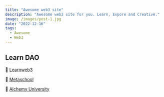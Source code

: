 ```yaml
---
title: "Awesome web3 site"
description: "Awesome web3 site for you. Learn, Expore and Creative."
image: /images/post-1.jpg
date: "2022-12-16"
tags:
  - Awesome
  - Web3
---
```


## Learn DAO

👊 [Learnweb3](https://learnweb3.io/)

👊 [Metaschool](https://metaschool.so/)

👊 [Alchemy University](https://university.alchemy.com/)
